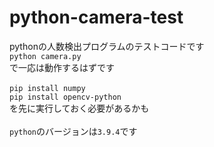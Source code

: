 # python-camera-test
pythonの人数検出プログラムのテストコードです  
`python camera.py`  
で一応は動作するはずです  
<br/>
`pip install numpy`  
`pip install opencv-python`  
を先に実行しておく必要があるかも  
<br/>
`python`のバージョンは`3.9.4`です

